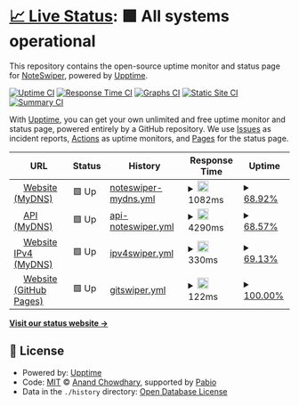 # [📈 Live Status](https://NoteSwiper.github.io/uptime): <!--live status--> **🟩 All systems operational**

This repository contains the open-source uptime monitor and status page for [NoteSwiper](https://noteswiper.github.io), powered by [Upptime](https://github.com/upptime/upptime).

[![Uptime CI](https://github.com/NoteSwiper/uptime/workflows/Uptime%20CI/badge.svg)](https://github.com/NoteSwiper/uptime/actions?query=workflow%3A%22Uptime+CI%22)
[![Response Time CI](https://github.com/NoteSwiper/uptime/workflows/Response%20Time%20CI/badge.svg)](https://github.com/NoteSwiper/uptime/actions?query=workflow%3A%22Response+Time+CI%22)
[![Graphs CI](https://github.com/NoteSwiper/uptime/workflows/Graphs%20CI/badge.svg)](https://github.com/NoteSwiper/uptime/actions?query=workflow%3A%22Graphs+CI%22)
[![Static Site CI](https://github.com/NoteSwiper/uptime/workflows/Static%20Site%20CI/badge.svg)](https://github.com/NoteSwiper/uptime/actions?query=workflow%3A%22Static+Site+CI%22)
[![Summary CI](https://github.com/NoteSwiper/uptime/workflows/Summary%20CI/badge.svg)](https://github.com/NoteSwiper/uptime/actions?query=workflow%3A%22Summary+CI%22)

With [Upptime](https://upptime.js.org), you can get your own unlimited and free uptime monitor and status page, powered entirely by a GitHub repository. We use [Issues](https://github.com/NoteSwiper/uptime/issues) as incident reports, [Actions](https://github.com/NoteSwiper/uptime/actions) as uptime monitors, and [Pages](https://NoteSwiper.github.io/uptime) for the status page.

<!--start: status pages-->
<!-- This summary is generated by Upptime (https://github.com/upptime/upptime) -->
<!-- Do not edit this manually, your changes will be overwritten -->
<!-- prettier-ignore -->
| URL | Status | History | Response Time | Uptime |
| --- | ------ | ------- | ------------- | ------ |
| <img alt="" src="https://icons.duckduckgo.com/ip3/noteswiper.mydns.jp.ico" height="13"> [Website (MyDNS)](https://noteswiper.mydns.jp) | 🟩 Up | [noteswiper-mydns.yml](https://github.com/NoteSwiper/uptime/commits/HEAD/history/noteswiper-mydns.yml) | <details><summary><img alt="Response time graph" src="./graphs/noteswiper-mydns/response-time-week.png" height="20"> 1082ms</summary><br><a href="https://NoteSwiper.github.io/uptime/history/noteswiper-mydns"><img alt="Response time 1283" src="https://img.shields.io/endpoint?url=https%3A%2F%2Fraw.githubusercontent.com%2FNoteSwiper%2Fuptime%2FHEAD%2Fapi%2Fnoteswiper-mydns%2Fresponse-time.json"></a><br><a href="https://NoteSwiper.github.io/uptime/history/noteswiper-mydns"><img alt="24-hour response time 1121" src="https://img.shields.io/endpoint?url=https%3A%2F%2Fraw.githubusercontent.com%2FNoteSwiper%2Fuptime%2FHEAD%2Fapi%2Fnoteswiper-mydns%2Fresponse-time-day.json"></a><br><a href="https://NoteSwiper.github.io/uptime/history/noteswiper-mydns"><img alt="7-day response time 1082" src="https://img.shields.io/endpoint?url=https%3A%2F%2Fraw.githubusercontent.com%2FNoteSwiper%2Fuptime%2FHEAD%2Fapi%2Fnoteswiper-mydns%2Fresponse-time-week.json"></a><br><a href="https://NoteSwiper.github.io/uptime/history/noteswiper-mydns"><img alt="30-day response time 1107" src="https://img.shields.io/endpoint?url=https%3A%2F%2Fraw.githubusercontent.com%2FNoteSwiper%2Fuptime%2FHEAD%2Fapi%2Fnoteswiper-mydns%2Fresponse-time-month.json"></a><br><a href="https://NoteSwiper.github.io/uptime/history/noteswiper-mydns"><img alt="1-year response time 1283" src="https://img.shields.io/endpoint?url=https%3A%2F%2Fraw.githubusercontent.com%2FNoteSwiper%2Fuptime%2FHEAD%2Fapi%2Fnoteswiper-mydns%2Fresponse-time-year.json"></a></details> | <details><summary><a href="https://NoteSwiper.github.io/uptime/history/noteswiper-mydns">68.92%</a></summary><a href="https://NoteSwiper.github.io/uptime/history/noteswiper-mydns"><img alt="All-time uptime 94.43%" src="https://img.shields.io/endpoint?url=https%3A%2F%2Fraw.githubusercontent.com%2FNoteSwiper%2Fuptime%2FHEAD%2Fapi%2Fnoteswiper-mydns%2Fuptime.json"></a><br><a href="https://NoteSwiper.github.io/uptime/history/noteswiper-mydns"><img alt="24-hour uptime 80.85%" src="https://img.shields.io/endpoint?url=https%3A%2F%2Fraw.githubusercontent.com%2FNoteSwiper%2Fuptime%2FHEAD%2Fapi%2Fnoteswiper-mydns%2Fuptime-day.json"></a><br><a href="https://NoteSwiper.github.io/uptime/history/noteswiper-mydns"><img alt="7-day uptime 68.92%" src="https://img.shields.io/endpoint?url=https%3A%2F%2Fraw.githubusercontent.com%2FNoteSwiper%2Fuptime%2FHEAD%2Fapi%2Fnoteswiper-mydns%2Fuptime-week.json"></a><br><a href="https://NoteSwiper.github.io/uptime/history/noteswiper-mydns"><img alt="30-day uptime 92.05%" src="https://img.shields.io/endpoint?url=https%3A%2F%2Fraw.githubusercontent.com%2FNoteSwiper%2Fuptime%2FHEAD%2Fapi%2Fnoteswiper-mydns%2Fuptime-month.json"></a><br><a href="https://NoteSwiper.github.io/uptime/history/noteswiper-mydns"><img alt="1-year uptime 94.43%" src="https://img.shields.io/endpoint?url=https%3A%2F%2Fraw.githubusercontent.com%2FNoteSwiper%2Fuptime%2FHEAD%2Fapi%2Fnoteswiper-mydns%2Fuptime-year.json"></a></details>
| <img alt="" src="https://icons.duckduckgo.com/ip3/api.noteswiper.mydns.jp.ico" height="13"> [API (MyDNS)](https://api.noteswiper.mydns.jp) | 🟩 Up | [api-noteswiper.yml](https://github.com/NoteSwiper/uptime/commits/HEAD/history/api-noteswiper.yml) | <details><summary><img alt="Response time graph" src="./graphs/api-noteswiper/response-time-week.png" height="20"> 4290ms</summary><br><a href="https://NoteSwiper.github.io/uptime/history/api-noteswiper"><img alt="Response time 2715" src="https://img.shields.io/endpoint?url=https%3A%2F%2Fraw.githubusercontent.com%2FNoteSwiper%2Fuptime%2FHEAD%2Fapi%2Fapi-noteswiper%2Fresponse-time.json"></a><br><a href="https://NoteSwiper.github.io/uptime/history/api-noteswiper"><img alt="24-hour response time 1556" src="https://img.shields.io/endpoint?url=https%3A%2F%2Fraw.githubusercontent.com%2FNoteSwiper%2Fuptime%2FHEAD%2Fapi%2Fapi-noteswiper%2Fresponse-time-day.json"></a><br><a href="https://NoteSwiper.github.io/uptime/history/api-noteswiper"><img alt="7-day response time 4290" src="https://img.shields.io/endpoint?url=https%3A%2F%2Fraw.githubusercontent.com%2FNoteSwiper%2Fuptime%2FHEAD%2Fapi%2Fapi-noteswiper%2Fresponse-time-week.json"></a><br><a href="https://NoteSwiper.github.io/uptime/history/api-noteswiper"><img alt="30-day response time 2826" src="https://img.shields.io/endpoint?url=https%3A%2F%2Fraw.githubusercontent.com%2FNoteSwiper%2Fuptime%2FHEAD%2Fapi%2Fapi-noteswiper%2Fresponse-time-month.json"></a><br><a href="https://NoteSwiper.github.io/uptime/history/api-noteswiper"><img alt="1-year response time 2715" src="https://img.shields.io/endpoint?url=https%3A%2F%2Fraw.githubusercontent.com%2FNoteSwiper%2Fuptime%2FHEAD%2Fapi%2Fapi-noteswiper%2Fresponse-time-year.json"></a></details> | <details><summary><a href="https://NoteSwiper.github.io/uptime/history/api-noteswiper">68.57%</a></summary><a href="https://NoteSwiper.github.io/uptime/history/api-noteswiper"><img alt="All-time uptime 89.07%" src="https://img.shields.io/endpoint?url=https%3A%2F%2Fraw.githubusercontent.com%2FNoteSwiper%2Fuptime%2FHEAD%2Fapi%2Fapi-noteswiper%2Fuptime.json"></a><br><a href="https://NoteSwiper.github.io/uptime/history/api-noteswiper"><img alt="24-hour uptime 80.85%" src="https://img.shields.io/endpoint?url=https%3A%2F%2Fraw.githubusercontent.com%2FNoteSwiper%2Fuptime%2FHEAD%2Fapi%2Fapi-noteswiper%2Fuptime-day.json"></a><br><a href="https://NoteSwiper.github.io/uptime/history/api-noteswiper"><img alt="7-day uptime 68.57%" src="https://img.shields.io/endpoint?url=https%3A%2F%2Fraw.githubusercontent.com%2FNoteSwiper%2Fuptime%2FHEAD%2Fapi%2Fapi-noteswiper%2Fuptime-week.json"></a><br><a href="https://NoteSwiper.github.io/uptime/history/api-noteswiper"><img alt="30-day uptime 79.83%" src="https://img.shields.io/endpoint?url=https%3A%2F%2Fraw.githubusercontent.com%2FNoteSwiper%2Fuptime%2FHEAD%2Fapi%2Fapi-noteswiper%2Fuptime-month.json"></a><br><a href="https://NoteSwiper.github.io/uptime/history/api-noteswiper"><img alt="1-year uptime 89.07%" src="https://img.shields.io/endpoint?url=https%3A%2F%2Fraw.githubusercontent.com%2FNoteSwiper%2Fuptime%2FHEAD%2Fapi%2Fapi-noteswiper%2Fuptime-year.json"></a></details>
| <img alt="" src="https://icons.duckduckgo.com/ip3/noteswiper.mydns.jp.ico" height="13"> [Website IPv4 (MyDNS)](https://noteswiper.mydns.jp) | 🟩 Up | [ipv4swiper.yml](https://github.com/NoteSwiper/uptime/commits/HEAD/history/ipv4swiper.yml) | <details><summary><img alt="Response time graph" src="./graphs/ipv4swiper/response-time-week.png" height="20"> 330ms</summary><br><a href="https://NoteSwiper.github.io/uptime/history/ipv4swiper"><img alt="Response time 332" src="https://img.shields.io/endpoint?url=https%3A%2F%2Fraw.githubusercontent.com%2FNoteSwiper%2Fuptime%2FHEAD%2Fapi%2Fipv4swiper%2Fresponse-time.json"></a><br><a href="https://NoteSwiper.github.io/uptime/history/ipv4swiper"><img alt="24-hour response time 313" src="https://img.shields.io/endpoint?url=https%3A%2F%2Fraw.githubusercontent.com%2FNoteSwiper%2Fuptime%2FHEAD%2Fapi%2Fipv4swiper%2Fresponse-time-day.json"></a><br><a href="https://NoteSwiper.github.io/uptime/history/ipv4swiper"><img alt="7-day response time 330" src="https://img.shields.io/endpoint?url=https%3A%2F%2Fraw.githubusercontent.com%2FNoteSwiper%2Fuptime%2FHEAD%2Fapi%2Fipv4swiper%2Fresponse-time-week.json"></a><br><a href="https://NoteSwiper.github.io/uptime/history/ipv4swiper"><img alt="30-day response time 320" src="https://img.shields.io/endpoint?url=https%3A%2F%2Fraw.githubusercontent.com%2FNoteSwiper%2Fuptime%2FHEAD%2Fapi%2Fipv4swiper%2Fresponse-time-month.json"></a><br><a href="https://NoteSwiper.github.io/uptime/history/ipv4swiper"><img alt="1-year response time 332" src="https://img.shields.io/endpoint?url=https%3A%2F%2Fraw.githubusercontent.com%2FNoteSwiper%2Fuptime%2FHEAD%2Fapi%2Fipv4swiper%2Fresponse-time-year.json"></a></details> | <details><summary><a href="https://NoteSwiper.github.io/uptime/history/ipv4swiper">69.13%</a></summary><a href="https://NoteSwiper.github.io/uptime/history/ipv4swiper"><img alt="All-time uptime 94.55%" src="https://img.shields.io/endpoint?url=https%3A%2F%2Fraw.githubusercontent.com%2FNoteSwiper%2Fuptime%2FHEAD%2Fapi%2Fipv4swiper%2Fuptime.json"></a><br><a href="https://NoteSwiper.github.io/uptime/history/ipv4swiper"><img alt="24-hour uptime 80.84%" src="https://img.shields.io/endpoint?url=https%3A%2F%2Fraw.githubusercontent.com%2FNoteSwiper%2Fuptime%2FHEAD%2Fapi%2Fipv4swiper%2Fuptime-day.json"></a><br><a href="https://NoteSwiper.github.io/uptime/history/ipv4swiper"><img alt="7-day uptime 69.13%" src="https://img.shields.io/endpoint?url=https%3A%2F%2Fraw.githubusercontent.com%2FNoteSwiper%2Fuptime%2FHEAD%2Fapi%2Fipv4swiper%2Fuptime-week.json"></a><br><a href="https://NoteSwiper.github.io/uptime/history/ipv4swiper"><img alt="30-day uptime 92.11%" src="https://img.shields.io/endpoint?url=https%3A%2F%2Fraw.githubusercontent.com%2FNoteSwiper%2Fuptime%2FHEAD%2Fapi%2Fipv4swiper%2Fuptime-month.json"></a><br><a href="https://NoteSwiper.github.io/uptime/history/ipv4swiper"><img alt="1-year uptime 94.55%" src="https://img.shields.io/endpoint?url=https%3A%2F%2Fraw.githubusercontent.com%2FNoteSwiper%2Fuptime%2FHEAD%2Fapi%2Fipv4swiper%2Fuptime-year.json"></a></details>
| <img alt="" src="https://icons.duckduckgo.com/ip3/noteswiper.github.io.ico" height="13"> [Website (GitHub Pages)](https://noteswiper.github.io) | 🟩 Up | [gitswiper.yml](https://github.com/NoteSwiper/uptime/commits/HEAD/history/gitswiper.yml) | <details><summary><img alt="Response time graph" src="./graphs/gitswiper/response-time-week.png" height="20"> 122ms</summary><br><a href="https://NoteSwiper.github.io/uptime/history/gitswiper"><img alt="Response time 108" src="https://img.shields.io/endpoint?url=https%3A%2F%2Fraw.githubusercontent.com%2FNoteSwiper%2Fuptime%2FHEAD%2Fapi%2Fgitswiper%2Fresponse-time.json"></a><br><a href="https://NoteSwiper.github.io/uptime/history/gitswiper"><img alt="24-hour response time 102" src="https://img.shields.io/endpoint?url=https%3A%2F%2Fraw.githubusercontent.com%2FNoteSwiper%2Fuptime%2FHEAD%2Fapi%2Fgitswiper%2Fresponse-time-day.json"></a><br><a href="https://NoteSwiper.github.io/uptime/history/gitswiper"><img alt="7-day response time 122" src="https://img.shields.io/endpoint?url=https%3A%2F%2Fraw.githubusercontent.com%2FNoteSwiper%2Fuptime%2FHEAD%2Fapi%2Fgitswiper%2Fresponse-time-week.json"></a><br><a href="https://NoteSwiper.github.io/uptime/history/gitswiper"><img alt="30-day response time 121" src="https://img.shields.io/endpoint?url=https%3A%2F%2Fraw.githubusercontent.com%2FNoteSwiper%2Fuptime%2FHEAD%2Fapi%2Fgitswiper%2Fresponse-time-month.json"></a><br><a href="https://NoteSwiper.github.io/uptime/history/gitswiper"><img alt="1-year response time 108" src="https://img.shields.io/endpoint?url=https%3A%2F%2Fraw.githubusercontent.com%2FNoteSwiper%2Fuptime%2FHEAD%2Fapi%2Fgitswiper%2Fresponse-time-year.json"></a></details> | <details><summary><a href="https://NoteSwiper.github.io/uptime/history/gitswiper">100.00%</a></summary><a href="https://NoteSwiper.github.io/uptime/history/gitswiper"><img alt="All-time uptime 100.00%" src="https://img.shields.io/endpoint?url=https%3A%2F%2Fraw.githubusercontent.com%2FNoteSwiper%2Fuptime%2FHEAD%2Fapi%2Fgitswiper%2Fuptime.json"></a><br><a href="https://NoteSwiper.github.io/uptime/history/gitswiper"><img alt="24-hour uptime 100.00%" src="https://img.shields.io/endpoint?url=https%3A%2F%2Fraw.githubusercontent.com%2FNoteSwiper%2Fuptime%2FHEAD%2Fapi%2Fgitswiper%2Fuptime-day.json"></a><br><a href="https://NoteSwiper.github.io/uptime/history/gitswiper"><img alt="7-day uptime 100.00%" src="https://img.shields.io/endpoint?url=https%3A%2F%2Fraw.githubusercontent.com%2FNoteSwiper%2Fuptime%2FHEAD%2Fapi%2Fgitswiper%2Fuptime-week.json"></a><br><a href="https://NoteSwiper.github.io/uptime/history/gitswiper"><img alt="30-day uptime 100.00%" src="https://img.shields.io/endpoint?url=https%3A%2F%2Fraw.githubusercontent.com%2FNoteSwiper%2Fuptime%2FHEAD%2Fapi%2Fgitswiper%2Fuptime-month.json"></a><br><a href="https://NoteSwiper.github.io/uptime/history/gitswiper"><img alt="1-year uptime 100.00%" src="https://img.shields.io/endpoint?url=https%3A%2F%2Fraw.githubusercontent.com%2FNoteSwiper%2Fuptime%2FHEAD%2Fapi%2Fgitswiper%2Fuptime-year.json"></a></details>

<!--end: status pages-->

[**Visit our status website →**](https://NoteSwiper.github.io/uptime)

## 📄 License

- Powered by: [Upptime](https://github.com/upptime/upptime)
- Code: [MIT](./LICENSE) © [Anand Chowdhary](https://anandchowdhary.com), supported by [Pabio](https://pabio.com)
- Data in the `./history` directory: [Open Database License](https://opendatacommons.org/licenses/odbl/1-0/)
